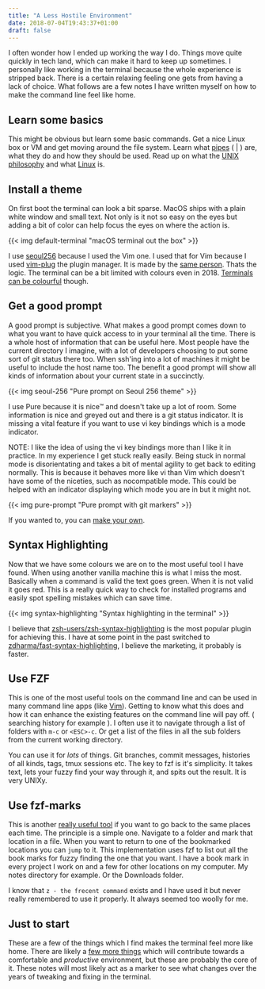 ```yaml
---
title: "A Less Hostile Environment"
date: 2018-07-04T19:43:37+01:00
draft: false
---
```

I often wonder how I ended up working the way I do. Things move quite quickly in tech land, which can make it hard to keep up sometimes. I personally like working in the terminal because the whole experience is stripped back. There is a certain relaxing feeling one gets from having a lack of choice. What follows are a few notes I have written myself on how to make the command line feel like home.

## Learn some basics

This might be obvious but learn some basic commands. Get a nice Linux box or VM and get moving around the file system. Learn what [pipes](https://en.wikipedia.org/wiki/Pipeline_%28Unix%29<Paste>) ( | ) are, what they do and how they should be used. Read up on what the [UNIX philosophy](https://en.wikipedia.org/wiki/Unix_philosophy) and what [Linux](https://en.wikipedia.org/wiki/Linux) is. 

## Install a theme

On first boot the terminal can look a bit sparse. MacOS ships with a plain white window and small text. Not only is it not so easy on the eyes but adding a bit of color can help focus the eyes on where the action is.

{{< img default-terminal "macOS terminal out the box" >}}

I use [seoul256](https://github.com/junegunn/seoul256.vim) because I used the Vim one. I used that for Vim because I used [vim-plug](https://github.com/junegunn/vim-plug) the plugin manager. It is made by the [same person](https://github.com/junegunn). Thats the logic. The terminal can be a bit limited with colours even in 2018. [Terminals can be colourful](terminals.sexy) though.

## Get a good prompt

A good prompt is subjective. What makes a good prompt comes down to what you want to have quick access to in your terminal all the time. There is a whole host of information that can be useful here. Most people have the current directory I imagine, with a lot of developers choosing to put some sort of git status there too. When ssh'ing into a lot of machines it might be useful to include the host name too. The benefit a good prompt will show all kinds of information about your current state in a succinctly.

{{< img seoul-256 "Pure prompt on Seoul 256 theme" >}}

I use Pure because it is nice&trade; and doesn't take up a lot of room. Some information is nice and greyed out and there is a git status indicator. It is missing a vital feature if you want to use vi key bindings which is a mode indicator.

NOTE: I like the idea of using the vi key bindings more than I like it in practice. In my experience I get stuck really easily. Being stuck in normal mode is disorientating and takes a bit of mental agility to get back to editing normally. This is because it behaves more like vi than Vim which doesn't have some of the niceties, such as nocompatible mode. This could be helped with an indicator displaying which mode you are in but it might not.

{{< img pure-prompt "Pure prompt with git markers" >}}

If you wanted to, you can [make your own](http://ezprompt.net/).

## Syntax Highlighting

Now that we have some colours we are on to the most useful tool I have found. When using another vanilla machine this is what I miss the most. Basically when a command is valid the text goes green. When it is not valid it goes red. This is a really quick way to check for installed programs and easily spot spelling mistakes which can save time.

{{< img syntax-highlighting "Syntax highlighting in the terminal" >}}

I believe that [zsh-users/zsh-syntax-highlighting](https://github.com/zsh-users/zsh-syntax-highlighting) is the most popular plugin for achieving this. I have at some point in the past switched to [zdharma/fast-syntax-highlighting](https://github.com/zdharma/fast-syntax-highlighting), I believe the marketing, it probably is faster.

## Use FZF

This is one of the most useful tools on the command line and can be used in many command line apps (like [Vim](https://github.com/junegunn/fzf.vim)). Getting to know what this does and how it can enhance the existing features on the command line will pay off. ( searching history for example ). I often use it to navigate through a list of folders with `m-c` or `<ESC>-c`. Or get a list of the files in all the sub folders from the current working directory.

You can use it for *lots* of things. Git branches, commit messages, histories of all kinds, tags, tmux sessions etc. The key to fzf is it's simplicity. It takes text, lets your fuzzy find your way through it, and spits out the result. It is very UNIXy.

## Use fzf-marks

This is another [really useful tool](https://github.com/urbainvaes/fzf-marks) if you want to go back to the same places each time. The principle is a simple one. Navigate to a folder and mark that location in a file. When you want to return to one of the bookmarked locations you can `jump` to it. This implementation uses fzf to list out all the book marks for fuzzy finding the one that you want. I have a book mark in every project I work on and a few for other locations on my computer. My notes directory for example. Or the Downloads folder.

I know that `z - the frecent command` exists and I have used it but never really remembered to use it properly. It always seemed too woolly for me.

## Just to start

These are a few of the things which I find makes the terminal feel more like home. There are likely a [few more things](https://github.com/JoshuaCrewe/dotfiles) which will contribute towards a comfortable and *productive* environment, but these are probably the core of it. These notes will most likely act as a marker to see what changes over the years of tweaking and fixing in the terminal.
